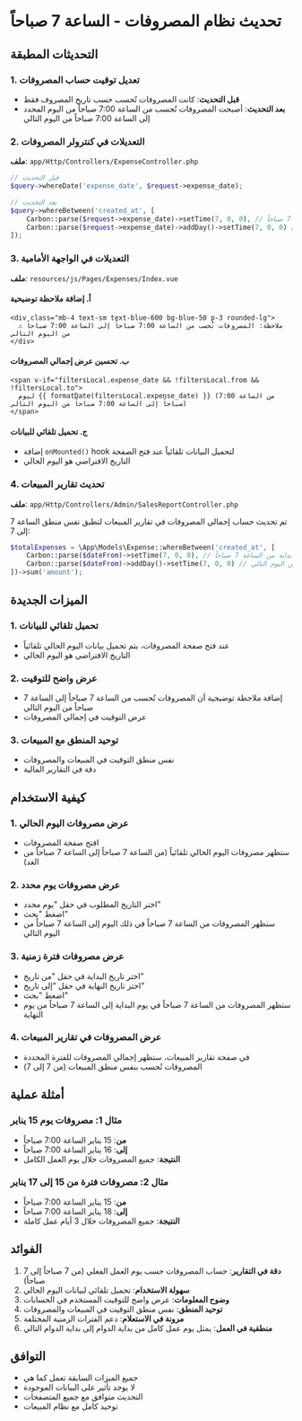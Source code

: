 # تحديث نظام المصروفات - الساعة 7 صباحاً

## التحديثات المطبقة

### 1. تعديل توقيت حساب المصروفات
- **قبل التحديث**: كانت المصروفات تُحسب حسب تاريخ المصروف فقط
- **بعد التحديث**: أصبحت المصروفات تُحسب من الساعة 7:00 صباحاً من اليوم المحدد إلى الساعة 7:00 صباحاً من اليوم التالي

### 2. التعديلات في كنترولر المصروفات
**ملف**: `app/Http/Controllers/ExpenseController.php`

```php
// قبل التحديث
$query->whereDate('expense_date', $request->expense_date);

// بعد التحديث
$query->whereBetween('created_at', [
    Carbon::parse($request->expense_date)->setTime(7, 0, 0), // بداية من الساعة 7 صباحاً
    Carbon::parse($request->expense_date)->addDay()->setTime(7, 0, 0) // إلى الساعة 7 صباحاً من اليوم التالي
]);
```

### 3. التعديلات في الواجهة الأمامية
**ملف**: `resources/js/Pages/Expenses/Index.vue`

#### أ. إضافة ملاحظة توضيحية
```vue
<div class="mb-4 text-sm text-blue-600 bg-blue-50 p-3 rounded-lg">
  ⚠️ ملاحظة: المصروفات تُحسب من الساعة 7:00 صباحاً إلى الساعة 7:00 صباحاً من اليوم التالي
</div>
```

#### ب. تحسين عرض إجمالي المصروفات
```vue
<span v-if="filtersLocal.expense_date && !filtersLocal.from && !filtersLocal.to">
  ليوم {{ formatDate(filtersLocal.expense_date) }} (من الساعة 7:00 صباحاً إلى الساعة 7:00 صباحاً من اليوم التالي)
</span>
```

#### ج. تحميل تلقائي للبيانات
- إضافة `onMounted()` hook لتحميل البيانات تلقائياً عند فتح الصفحة
- التاريخ الافتراضي هو اليوم الحالي

### 4. تحديث تقارير المبيعات
**ملف**: `app/Http/Controllers/Admin/SalesReportController.php`

تم تحديث حساب إجمالي المصروفات في تقارير المبيعات لتطبق نفس منطق الساعة 7 إلى 7:

```php
$totalExpenses = \App\Models\Expense::whereBetween('created_at', [
    Carbon::parse($dateFrom)->setTime(7, 0, 0), // بداية من الساعة 7 صباحاً
    Carbon::parse($dateFrom)->addDay()->setTime(7, 0, 0) // إلى الساعة 7 صباحاً من اليوم التالي
])->sum('amount');
```

## الميزات الجديدة

### 1. تحميل تلقائي للبيانات
- عند فتح صفحة المصروفات، يتم تحميل بيانات اليوم الحالي تلقائياً
- التاريخ الافتراضي هو اليوم الحالي

### 2. عرض واضح للتوقيت
- إضافة ملاحظة توضيحية أن المصروفات تُحسب من الساعة 7 صباحاً إلى الساعة 7 صباحاً من اليوم التالي
- عرض التوقيت في إجمالي المصروفات

### 3. توحيد المنطق مع المبيعات
- نفس منطق التوقيت في المبيعات والمصروفات
- دقة في التقارير المالية

## كيفية الاستخدام

### 1. عرض مصروفات اليوم الحالي
- افتح صفحة المصروفات
- ستظهر مصروفات اليوم الحالي تلقائياً (من الساعة 7 صباحاً إلى الساعة 7 صباحاً من الغد)

### 2. عرض مصروفات يوم محدد
- اختر التاريخ المطلوب في حقل "يوم محدد"
- اضغط "بحث"
- ستظهر المصروفات من الساعة 7 صباحاً في ذلك اليوم إلى الساعة 7 صباحاً من اليوم التالي

### 3. عرض مصروفات فترة زمنية
- اختر تاريخ البداية في حقل "من تاريخ"
- اختر تاريخ النهاية في حقل "إلى تاريخ"
- اضغط "بحث"
- ستظهر المصروفات من الساعة 7 صباحاً في يوم البداية إلى الساعة 7 صباحاً من يوم النهاية

### 4. عرض المصروفات في تقارير المبيعات
- في صفحة تقارير المبيعات، ستظهر إجمالي المصروفات للفترة المحددة
- المصروفات تُحسب بنفس منطق المبيعات (من 7 إلى 7)

## أمثلة عملية

### مثال 1: مصروفات يوم 15 يناير
- **من**: 15 يناير الساعة 7:00 صباحاً
- **إلى**: 16 يناير الساعة 7:00 صباحاً
- **النتيجة**: جميع المصروفات خلال يوم العمل الكامل

### مثال 2: مصروفات فترة من 15 إلى 17 يناير
- **من**: 15 يناير الساعة 7:00 صباحاً
- **إلى**: 18 يناير الساعة 7:00 صباحاً
- **النتيجة**: جميع المصروفات خلال 3 أيام عمل كاملة

## الفوائد

1. **دقة في التقارير**: حساب المصروفات حسب يوم العمل الفعلي (من 7 صباحاً إلى 7 صباحاً)
2. **سهولة الاستخدام**: تحميل تلقائي لبيانات اليوم الحالي
3. **وضوح المعلومات**: عرض واضح للتوقيت المستخدم في الحسابات
4. **توحيد المنطق**: نفس منطق التوقيت في المبيعات والمصروفات
5. **مرونة في الاستعلام**: دعم الفترات الزمنية المختلفة
6. **منطقية في العمل**: يمثل يوم عمل كامل من بداية الدوام إلى بداية الدوام التالي

## التوافق

- جميع الميزات السابقة تعمل كما هي
- لا يوجد تأثير على البيانات الموجودة
- التحديث متوافق مع جميع المتصفحات
- توحيد كامل مع نظام المبيعات 